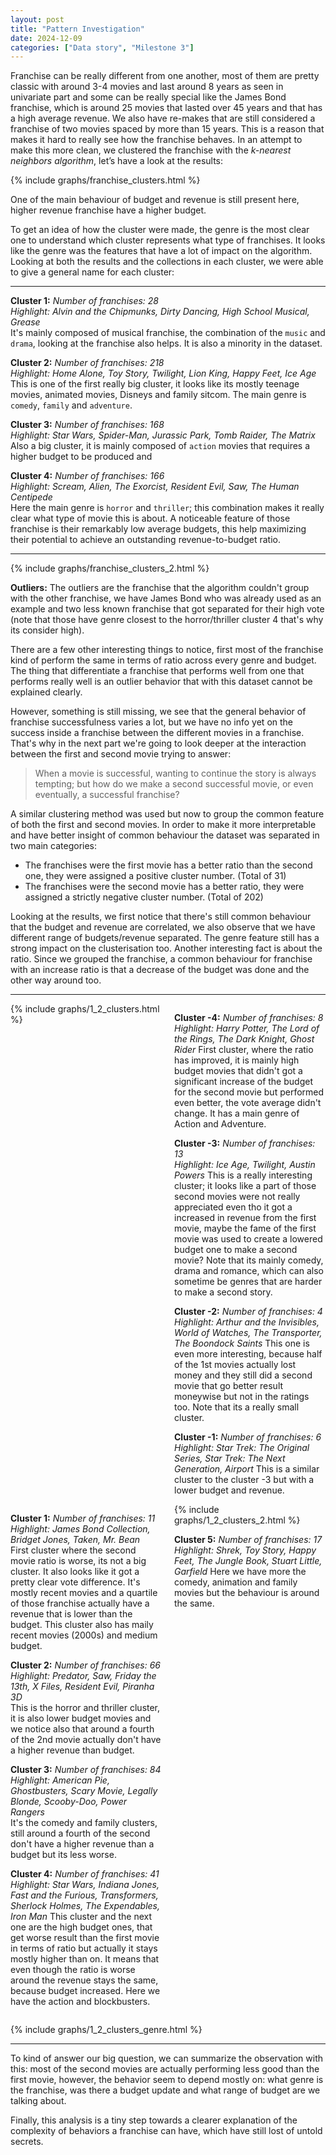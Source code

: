```yaml
---
layout: post
title: "Pattern Investigation"
date: 2024-12-09
categories: ["Data story", "Milestone 3"]
---
```

Franchise can be really different from one another, most of them are pretty classic with around 3-4 movies and last around 8 years as seen in univariate part and some can be really special like the James Bond franchise, which is around 25 movies that lasted over 45 years and that has a high average revenue. We also have re-makes that are still considered a franchise of two movies spaced by more than 15 years. This is a reason that makes it hard to really see how the franchise behaves. In an attempt to make this more clean, we clustered the franchise with the _k-nearest neighbors algorithm_, let’s have a look at the results:

{% include graphs/franchise_clusters.html %}

One of the main behaviour of budget and revenue is still present here, higher revenue franchise have a higher budget.

To get an idea of how the cluster were made, the genre is the most clear one to understand which cluster represents what type of franchises. It looks like the genre was the features that have a lot of impact on the algorithm. Looking at both the results and the collections in each cluster, we were able to give a general name for each cluster:

---
**Cluster 1:**
_Number of franchises: 28_  
_Highlight: Alvin and the Chipmunks, Dirty Dancing, High School Musical, Grease_  
It's mainly composed of musical franchise, the combination of the `music` and `drama`, looking at the franchise also helps. It is also a minority in the dataset.

**Cluster 2:**
_Number of franchises: 218_  
_Highlight: Home Alone, Toy Story, Twilight, Lion King, Happy Feet, Ice Age_  
This is one of the first really big cluster, it looks like its mostly teenage movies, animated movies, Disneys and family sitcom. The main genre is `comedy`, `family` and `adventure`.

**Cluster 3:**
_Number of franchises: 168_  
_Highlight: Star Wars, Spider-Man, Jurassic Park, Tomb Raider, The Matrix_  
Also a big cluster, it is mainly composed of `action` movies that requires a higher budget to be produced and

**Cluster 4:**
_Number of franchises: 166_  
_Highlight: Scream, Alien, The Exorcist, Resident Evil, Saw, The Human Centipede_  
Here the main genre is `horror` and `thriller`; this combination makes it really clear what type of movie this is about. A noticeable feature of those franchise is their remarkably low average budgets, this help maximizing their potential to achieve an outstanding revenue-to-budget ratio.

---

{% include graphs/franchise_clusters_2.html %}

**Outliers:** The outliers are the franchise that the algorithm couldn't group with the other franchise, we have James Bond who was already used as an example and two less known franchise that got separated for their high vote (note that those have genre closest to the horror/thriller cluster 4 that's why its consider high).

There are a few other interesting things to notice, first most of the franchise kind of perform the same in terms of ratio across every genre and budget. The thing that differentiate a franchise that performs well from one that performs really well is an outlier behavior that with this dataset cannot be explained clearly. 

However, something is still missing, we see that the general behavior of franchise successfulness varies a lot, but we have no info yet on the success inside a franchise between the different movies in a franchise. That's why in the next part we're going to look deeper at the interaction between the first and second movie trying to answer: 
> When a movie is successful, wanting to continue the story is always tempting; but how do we make a second successful movie, or even eventually, a successful franchise?


A similar clustering method was used but now to group the common feature of both the first and second movies. In order to make it more interpretable and have better insight of common behaviour the dataset was separated in two main categories:
- The franchises were the first movie has a better ratio than the second one, they were assigned a positive cluster number. (Total of 31)
- The franchises were the second movie has a better ratio, they were assigned a strictly negative cluster number. (Total of 202)

Looking at the results, we first notice that there's still common behaviour that the budget and revenue are correlated, we also observe that we have different range of budgets/revenue separated. The genre feature still has a strong impact on the clusterisation too. Another interesting fact is about the ratio. Since we grouped the franchise, a common behaviour for franchise with an increase ratio is that a decrease of the budget was done and the other way around too.

---

<div style="display: grid; grid-template-columns: 1fr 1fr; gap: 20px;">
  <div>
    {% include graphs/1_2_clusters.html %}
  </div>
  <div>
<p>
<b>Cluster -4:</b><i> Number of franchises: 8<br>
Highlight: Harry Potter, The Lord of the Rings, The Dark Knight, Ghost Rider</i>
First cluster, where the ratio has improved, it is mainly high budget movies that didn't got a significant increase of the budget for the second movie but performed even better, the vote average didn't change. It has a main genre of Action and Adventure.
</p><p>
<b>Cluster -3:</b><i> Number of franchises: 13<br>
Highlight: Ice Age, Twilight, Austin Powers </i>
This is a really interesting cluster; it looks like a part of those second movies were not really appreciated even tho it got a increased in revenue from the first movie, maybe the fame of the first movie was used to create a lowered budget one to make a second movie? Note that its mainly comedy, drama and romance, which can also sometime be genres that are harder to make a second story.
</p><p>
<b>Cluster -2:</b><i> Number of franchises: 4<br>
Highlight: Arthur and the Invisibles, World of Watches, The Transporter, The Boondock Saints</i>
This one is even more interesting, because half of the 1st movies actually lost money and they still did a second movie that go better result moneywise but not in the ratings too. Note that its a really small cluster. 
</p><p>
<b>Cluster -1:</b><i> Number of franchises: 6<br>
Highlight: Star Trek: The Original Series, Star Trek: The Next Generation, Airport</i>
This is a similar cluster to the cluster -3 but with a lower budget and revenue.
</p>
</div>
</div>

<div style="display: grid; grid-template-columns: 1fr 1fr; gap: 20px;">
  <div><p>
<b>Cluster 1:</b><i> Number of franchises: 11<br>
Highlight: James Bond Collection, Bridget Jones, Taken, Mr. Bean </i><br>
First cluster where the second movie ratio is worse, its not a big cluster. It also looks like it got a pretty clear vote difference. It's mostly recent movies and a quartile of those franchise actually have a revenue that is lower than the budget. This cluster also has maily recent movies (2000s) and medium budget.
</p>
  <p>
   <b>Cluster 2:</b><i> Number of franchises: 66<br>
Highlight: Predator, Saw, Friday the 13th, X Files, Resident Evil, Piranha 3D </i><br>
This is the horror and thriller cluster, it is also lower budget movies and we notice also that around a fourth of the 2nd movie actually don't have a higher revenue than budget.
    </p><p>
    <b>Cluster 3:</b><i> Number of franchises: 84<br>
Highlight: American Pie, Ghostbusters, Scary Movie, Legally Blonde,  Scooby-Doo, Power Rangers </i><br>
It's the comedy and family clusters, still around a fourth of the second don't have a higher revenue than a budget but its less worse.
 </p><p>
<b>Cluster 4:</b><i> Number of franchises: 41<br>
Highlight: Star Wars, Indiana Jones, Fast and the Furious, Transformers, Sherlock Holmes, The Expendables, Iron Man
</i>
This cluster and the next one are the high budget ones, that get worse result than the first movie in terms of ratio but actually it stays mostly higher than on. It means that even though the ratio is worse around the revenue stays the same, because budget increased. Here we have the action and blockbusters.
 </p>

  </div>
  <div>
     {% include graphs/1_2_clusters_2.html %}
     <p>
<b>Cluster 5:</b><i> Number of franchises: 17<br>
Highlight: Shrek, Toy Story, Happy Feet, The Jungle Book, Stuart Little, Garfield
</i>
Here we have more the comedy, animation and family movies but the behaviour is around the same.
 </p>
</div>
</div>

   {% include graphs/1_2_clusters_genre.html %}

---

To kind of answer our big question, we can summarize the observation with this: most of the second movies are actually performing less good than the first movie, however, the behavior seem to depend mostly on: what genre is the franchise, was there a budget update and what range of budget are we talking about.

Finally, this analysis is a tiny step towards a clearer explanation of the complexity of behaviors a franchise can have, which have still lost of untold secrets.
   
